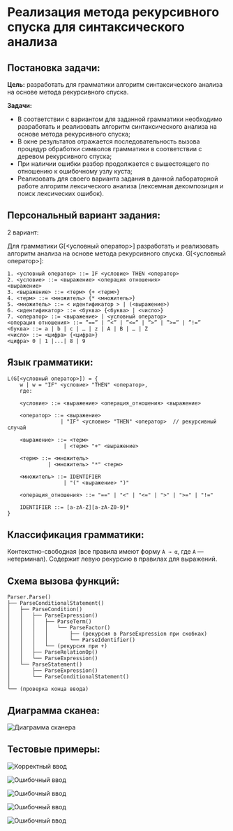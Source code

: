 # Реализация метода рекурсивного спуска для синтаксического анализа

## Постановка задачи:

**Цель:** разработать для грамматики алгоритм синтаксического анализа на основе метода рекурсивного спуска.

**Задачи:**
- В соответствии с вариантом для заданной грамматики необходимо разработать и реализовать алгоритм синтаксического анализа на основе метода рекурсивного спуска;
- В окне результатов отражается последовательность вызова процедур обработки символов грамматики в соответствии с деревом рекурсивного спуска;
- При наличии ошибки разбор продолжается с вышестоящего по отношению к ошибочному узлу куста;
- Реализовать для своего варианта задания в данной лабораторной работе алгоритм лексического анализа (лексемная декомпозиция и поиск лексических ошибок).

## Персональный вариант задания:

2 вариант: 

Для грамматики G[<условный оператор>] разработать и реализовать алгоритм анализа на основе метода рекурсивного спуска. G[<условный оператор>]:

```bnf
1. <условный оператор> ::= IF <условие> THEN <оператор>
2. <условие> ::= <выражение> <операция отношения>
<выражение>
3. <выражение> ::= <терм> {+ <терм>}
4. <терм> ::= <множитель> {* <множитель>}
5. <множитель> ::= < идентификатор > | (<выражение>)
6. <идентификатор> ::= <буква> {<буква> | <число>}
7. <оператор> ::= <выражение> | <условный оператор>
<операция отношения> ::= ”==” | ”<” | ”<=” | ”>” | ”>=” | ”!=”
<буква> ::= a | b | c | … | z | A | B | … | Z
<число> ::= <цифра> {<цифра>}
<цифра> 0 | 1 |...| 8 | 9
```

## Язык грамматики:

```bnf
L(G[<условный оператор>]) = { 
    w | w = "IF" <условие> "THEN" <оператор>,
    где:
    
    <условие> ::= <выражение> <операция_отношения> <выражение>
    
    <оператор> ::= <выражение> 
                 | "IF" <условие> "THEN" <оператор>  // рекурсивный случай
                 
    <выражение> ::= <терм> 
                  | <терм> "+" <выражение>
                  
    <терм> ::= <множитель> 
             | <множитель> "*" <терм>
             
    <множитель> ::= IDENTIFIER
                  | "(" <выражение> ")"
                  
    <операция_отношения> ::= "==" | "<" | "<=" | ">" | ">=" | "!="
    
    IDENTIFIER ::= [a-zA-Z][a-zA-Z0-9]*
}
```

## Классификация грамматики: 

Контекстно-свободная (все правила имеют форму `A → α`, где `A` — нетерминал). Содержит левую рекурсию в правилах для выражений.

## Схема вызова функций: 

```bnf
Parser.Parse()
├── ParseConditionalStatement()  
│   ├── ParseCondition()        
│   │   ├── ParseExpression()    
│   │   │   ├── ParseTerm()
│   │   │   │   └── ParseFactor()
│   │   │   │       ├── (рекурсия в ParseExpression при скобках)
│   │   │   │       └── ParseIdentifier()
│   │   │   └── (рекурсия при +)
│   │   ├── ParseRelationOp()     
│   │   └── ParseExpression()    
│   └── ParseStatement()        
│       ├── ParseExpression()    
│       └── ParseConditionalStatement()  
│
└── (проверка конца ввода)
```

## Диаграмма сканеа: 
![Диаграмма сканера](/scaner.png)

## Тестовые примеры: 
![Корректный ввод](/test1.png)

![Ошибочный ввод](/test2.png)

![Ошибочный ввод](/test3.png)

![Ошибочный ввод](/test4.png)

![Ошибочный ввод](/test5.png)
